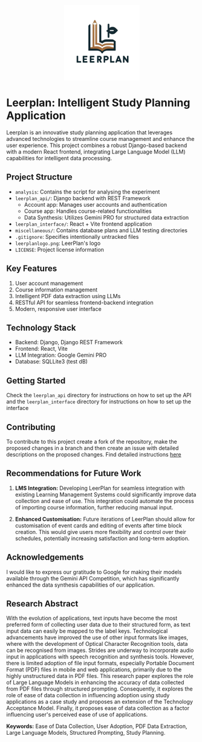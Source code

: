 <p align="center">
  <img src="leerplanlogo.png" alt="LeerPlan Logo" height="200px">
</p>

# Leerplan: Intelligent Study Planning Application

Leerplan is an innovative study planning application that leverages advanced technologies to streamline course management and enhance the user experience. This project combines a robust Django-based backend with a modern React frontend, integrating Large Language Model (LLM) capabilities for intelligent data processing.

## Project Structure

- `analysis`: Contains the script for analysing the experiment
- `leerplan_api/`: Django backend with REST Framework
  - Account app: Manages user accounts and authentication
  - Course app: Handles course-related functionalities
  - Data Synthesis: Utilizes Gemini PRO for structured data extraction
- `leerplan_interface/`: React + Vite frontend application
- `miscellaneous/`: Contains database plans and LLM testing directories
- `.gitignore`: Specifies intentionally untracked files
- `leerplanlogo.png`: LeerPlan's logo
- `LICENSE`: Project license information

## Key Features

1. User account management
2. Course information management
3. Intelligent PDF data extraction using LLMs
4. RESTful API for seamless frontend-backend integration
5. Modern, responsive user interface

## Technology Stack

- Backend: Django, Django REST Framework
- Frontend: React, Vite
- LLM Integration: Google Gemini PRO
- Database: SQLLite3 (test dB)

## Getting Started

Check the `leerplan_api` directory for instructions on how to set up the API and the `leerplan_interface` directory for instructions on how to set up the interface


## Contributing

To contribute to this project create a fork of the repository, make the proposed changes in a branch and then create an issue with detailed descriptions on the proposed changes. Find detailed instructions [here](https://github.com/Richard-Quayson/LeerPlan/main/contribute)


## Recommendations for Future Work

1.	**LMS Integration:** Developing LeerPlan for seamless integration with existing Learning Management Systems could significantly improve data collection and ease of use. This integration could automate the process of importing course information, further reducing manual input.

2.	**Enhanced Customisation:** Future iterations of LeerPlan should allow for customisation of event cards and editing of events after time block creation. This would give users more flexibility and control over their schedules, potentially increasing satisfaction and long-term adoption.



## Acknowledgements

I would like to express our gratitude to Google for making their models available through the Gemini API Competition, which has significantly enhanced the data synthesis capabilities of our application.

## Research Abstract

With the evolution of applications, text inputs have become the most preferred form of collecting user data due to their structured form, as text input data can easily be mapped to the label keys. Technological advancements have improved the use of other input formats like images, where with the development of Optical Character Recognition tools, data can be recognised from images. Strides are underway to incorporate audio input in applications with speech recognition and synthesis tools. However, there is limited adoption of file input formats, especially Portable Document Format (PDF) files in mobile and web applications, primarily due to the highly unstructured data in PDF files. This research paper explores the role of Large Language Models in enhancing the accuracy of data collected from PDF files through structured prompting. Consequently, it explores the role of ease of data collection in influencing adoption using study applications as a case study and proposes an extension of the Technology Acceptance Model. Finally, it proposes ease of data collection as a factor influencing user's perceived ease of use of applications. 

**Keywords:** Ease of Data Collection, User Adoption, PDF Data Extraction, Large Language Models, Structured Prompting, Study Planning.
